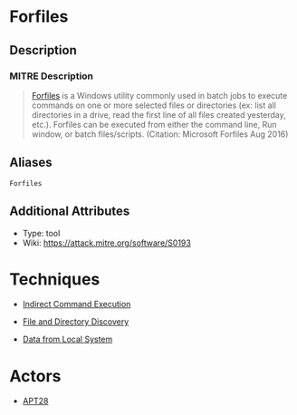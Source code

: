 
# Forfiles

## Description

### MITRE Description

> [Forfiles](https://attack.mitre.org/software/S0193) is a Windows utility commonly used in batch jobs to execute commands on one or more selected files or directories (ex: list all directories in a drive, read the first line of all files created yesterday, etc.). Forfiles can be executed from either the command line, Run window, or batch files/scripts. (Citation: Microsoft Forfiles Aug 2016)

## Aliases

```
Forfiles
```

## Additional Attributes

* Type: tool
* Wiki: https://attack.mitre.org/software/S0193

# Techniques


* [Indirect Command Execution](../techniques/Indirect-Command-Execution.md)

* [File and Directory Discovery](../techniques/File-and-Directory-Discovery.md)
    
* [Data from Local System](../techniques/Data-from-Local-System.md)
    

# Actors


* [APT28](../actors/APT28.md)

